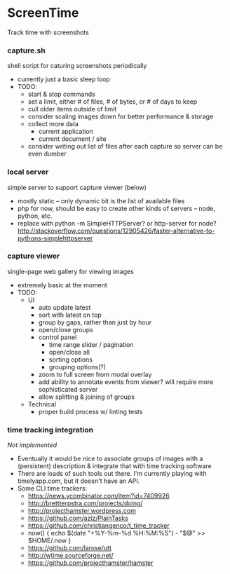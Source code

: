 # ScreenTime
Track time with screenshots

### capture.sh 

shell script for caturing screenshots periodically

 - currently just a basic sleep loop
 - TODO:
	- start & stop commands
	- set a limit, either # of files, # of bytes, or # of days to keep
	- cull older items outside of limit
	- consider scaling images down for better performance & storage
	- collect more data
		- current application
		- current document / site
	- consider writing out list of files after each capture so server can be even dumber

### local server 

simple server to support capture viewer (below)

 - mostly static – only dynamic bit is the list of available files
 - php for now, should be easy to create other kinds of servers – node, python, etc.
 - replace with python -m SimpleHTTPServer? or http-server for node? http://stackoverflow.com/questions/12905426/faster-alternative-to-pythons-simplehttpserver

### capture viewer

single-page web gallery for viewing images

 - extremely basic at the moment
 - TODO:
 	- UI
 		- auto update latest
 		- sort with latest on top
 		- group by gaps, rather than just by hour
		- open/close groups
		- control panel
			- time range slider / pagination
			- open/close all
			- sorting options
			- grouping options(?)
		- zoom to full screen from modal overlay
		- add ability to annotate events from viewer? will require more sophisticated server
		- allow splitting & joining of groups
	- Technical
		- proper build process w/ linting tests

### time tracking integration

*Not implemented*
 
 - Eventually it would be nice to associate groups of images with a (persistent) description & integrate that with time tracking software
 - There are loads of such tools out there. I'm currently playing with timelyapp.com, but it doesn't have an API.
 - Some CLI time trackers:
	- https://news.ycombinator.com/item?id=7409926
	- http://brettterpstra.com/projects/doing/
	- http://projecthamster.wordpress.com
	- https://github.com/aziz/PlainTasks
	- https://github.com/christiangenco/t_time_tracker
	- now() { echo $(date "+%Y-%m-%d %H:%M:%S") - "$@" >> $HOME/.now }
 	- https://github.com/larose/utt
 	- http://wtime.sourceforge.net/
 	- https://github.com/projecthamster/hamster
